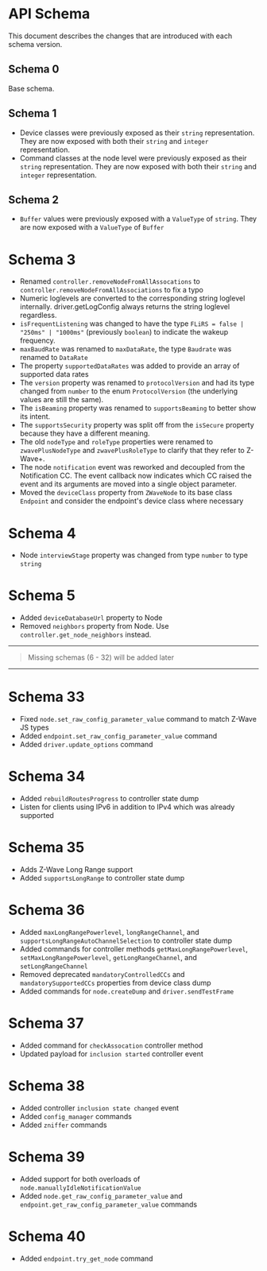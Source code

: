 # API Schema

This document describes the changes that are introduced with each schema version.

## Schema 0

Base schema.

## Schema 1

- Device classes were previously exposed as their `string` representation. They are now exposed with both their `string` and `integer` representation.
- Command classes at the node level were previously exposed as their `string` representation. They are now exposed with both their `string` and `integer` representation.

## Schema 2

- `Buffer` values were previously exposed with a `ValueType` of `string`. They are now exposed with a `ValueType` of `Buffer`

# Schema 3

- Renamed `controller.removeNodeFromAllAssocations` to `controller.removeNodeFromAllAssociations` to fix a typo
- Numeric loglevels are converted to the corresponding string loglevel internally. driver.getLogConfig always returns the string loglevel regardless.
- `isFrequentListening` was changed to have the type `FLiRS = false | "250ms" | "1000ms"` (previously `boolean`) to indicate the wakeup frequency.
- `maxBaudRate` was renamed to `maxDataRate`, the type `Baudrate` was renamed to `DataRate`
- The property `supportedDataRates` was added to provide an array of supported data rates
- The `version` property was renamed to `protocolVersion` and had its type changed from `number` to the enum `ProtocolVersion` (the underlying values are still the same).
- The `isBeaming` property was renamed to `supportsBeaming` to better show its intent.
- The `supportsSecurity` property was split off from the `isSecure` property because they have a different meaning.
- The old `nodeType` and `roleType` properties were renamed to `zwavePlusNodeType` and `zwavePlusRoleType` to clarify that they refer to Z-Wave+.
- The node `notification` event was reworked and decoupled from the Notification CC. The event callback now indicates which CC raised the event and its arguments are moved into a single object parameter.
- Moved the `deviceClass` property from `ZWaveNode` to its base class `Endpoint` and consider the endpoint's device class where necessary

# Schema 4

- Node `interviewStage` property was changed from type `number` to type `string`

# Schema 5

- Added `deviceDatabaseUrl` property to Node
- Removed `neighbors` property from Node. Use `controller.get_node_neighbors` instead.

---

> Missing schemas (6 - 32) will be added later

---

# Schema 33

- Fixed `node.set_raw_config_parameter_value` command to match Z-Wave JS types
- Added `endpoint.set_raw_config_parameter_value` command
- Added `driver.update_options` command

# Schema 34

- Added `rebuildRoutesProgress` to controller state dump
- Listen for clients using IPv6 in addition to IPv4 which was already supported

# Schema 35

- Adds Z-Wave Long Range support
- Added `supportsLongRange` to controller state dump

# Schema 36

- Added `maxLongRangePowerlevel`, `longRangeChannel`, and `supportsLongRangeAutoChannelSelection` to controller state dump
- Added commands for controller methods `getMaxLongRangePowerlevel`, `setMaxLongRangePowerlevel`, `getLongRangeChannel`, and `setLongRangeChannel`
- Removed deprecated `mandatoryControlledCCs` and `mandatorySupportedCCs` properties from device class dump
- Added commands for `node.createDump` and `driver.sendTestFrame`

# Schema 37

- Added command for `checkAssocation` controller method
- Updated payload for `inclusion started` controller event

# Schema 38

- Added controller `inclusion state changed` event
- Added `config_manager` commands
- Added `zniffer` commands

# Schema 39

- Added support for both overloads of `node.manuallyIdleNotificationValue`
- Added `node.get_raw_config_parameter_value` and `endpoint.get_raw_config_parameter_value` commands

# Schema 40

- Added `endpoint.try_get_node` command
